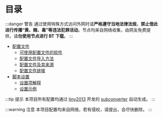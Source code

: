 # 目录

:::danger 警告
通过使用特殊方式访问外网时请**严格遵守当地法律法规**，**禁止借此进行传播“黄、赌、毒”等违法犯罪活动**。节点均来自网络收集，由网友免费提供，请**勿使用节点进行 BT 下载**。
:::

- [配置文件](/profile/)
  - [可使用配置文件的软件](/profile/#可使用配置文件的应用)
  - [配置文件导入方法](/profile/#配置文件导入方法)
  - [配置文件及其来源](/profile/#配置文件及其来源)
  - [配置文件链接](/profile/#配置文件链接)
- [脚本设置](/script/)
  - [设置项解释](/script/#设置项解释)
  - [设置示例](/script/#设置示例)

:::tip 提示
本项目所有配置均通过 [tiny2013](https://github.com/tindy2013 "Github@tindy2013 (Tindy X)") 开发的 [subconverter](https://github.com/tindy2013/subconverter "tindy2013/subconverter: Utility to convert between various subscription format.") 自动生成。
:::

:::warning 注意
本项目配置均来自网络，若有侵权，请提出，会尽快删除。
:::
